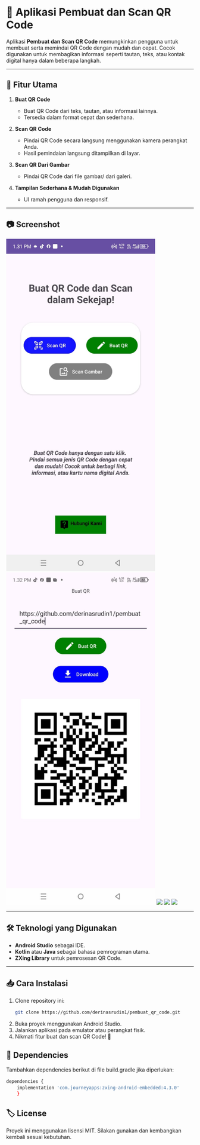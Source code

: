 # 📱 Aplikasi Pembuat dan Scan QR Code

Aplikasi **Pembuat dan Scan QR Code** memungkinkan pengguna untuk membuat serta memindai QR Code dengan mudah dan cepat. Cocok digunakan untuk membagikan informasi seperti tautan, teks, atau kontak digital hanya dalam beberapa langkah.

---

## 🚀 **Fitur Utama**

1. **Buat QR Code**

   - Buat QR Code dari teks, tautan, atau informasi lainnya.
   - Tersedia dalam format cepat dan sederhana.

2. **Scan QR Code**

   - Pindai QR Code secara langsung menggunakan kamera perangkat Anda.
   - Hasil pemindaian langsung ditampilkan di layar.

3. **Scan QR Dari Gambar**

   - Pindai QR Code dari file gambar/ dari galeri.

4. **Tampilan Sederhana & Mudah Digunakan**
   - UI ramah pengguna dan responsif.

---

## 📷 **Screenshot**

<img src="screenshot/Home.jpg" width="400">
<img src="screenshot/Generate_QR.jpg" width="400">
<img src="screenshot/Hasil_Scan.jpg.jpg" width="400">
<img src="screenshot/Android_Tema_Gelap.jpg.jpg" width="400">
<img src="screenshot/Hasil_Scan_url_tema_gelap.jpg.jpg" width="400">

---

## 🛠️ **Teknologi yang Digunakan**

- **Android Studio** sebagai IDE.
- **Kotlin** atau **Java** sebagai bahasa pemrograman utama.
- **ZXing Library** untuk pemrosesan QR Code.

---

## 📥 **Cara Instalasi**

1. Clone repository ini:
   ```bash
   git clone https://github.com/derinasrudin1/pembuat_qr_code.git
   ```
2. Buka proyek menggunakan Android Studio.
3. Jalankan aplikasi pada emulator atau perangkat fisik.
4. Nikmati fitur buat dan scan QR Code! 🚀

## 🧩 **Dependencies**

Tambahkan dependencies berikut di file build.gradle jika diperlukan:

```bash
dependencies {
    implementation 'com.journeyapps:zxing-android-embedded:4.3.0'
    }
```

## 🏷️ **License**

Proyek ini menggunakan lisensi MIT. Silakan gunakan dan kembangkan kembali sesuai kebutuhan.
